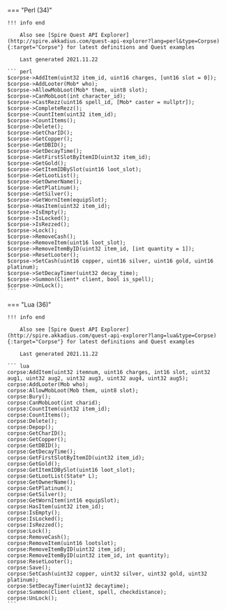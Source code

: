 === "Perl (34)"

    !!! info end

        Also see [Spire Quest API Explorer](http://spire.akkadius.com/quest-api-explorer?lang=perl&type=Corpse){:target="Corpse"} for latest definitions and Quest examples

        Last generated 2021.11.22

    ``` perl
    $corpse->AddItem(uint32 item_id, uint16 charges, [unt16 slot = 0]);
    $corpse->AddLooter(Mob* who);
    $corpse->AllowMobLoot(Mob* them, uint8 slot);
    $corpse->CanMobLoot(int character_id);
    $corpse->CastRezz(uint16 spell_id, [Mob* caster = nullptr]);
    $corpse->CompleteRezz();
    $corpse->CountItem(uint32 item_id);
    $corpse->CountItems();
    $corpse->Delete();
    $corpse->GetCharID();
    $corpse->GetCopper();
    $corpse->GetDBID();
    $corpse->GetDecayTime();
    $corpse->GetFirstSlotByItemID(uint32 item_id);
    $corpse->GetGold();
    $corpse->GetItemIDBySlot(uint16 loot_slot);
    $corpse->GetLootList();
    $corpse->GetOwnerName();
    $corpse->GetPlatinum();
    $corpse->GetSilver();
    $corpse->GetWornItem(equipSlot);
    $corpse->HasItem(uint32 item_id);
    $corpse->IsEmpty();
    $corpse->IsLocked();
    $corpse->IsRezzed();
    $corpse->Lock();
    $corpse->RemoveCash();
    $corpse->RemoveItem(uint16 loot_slot);
    $corpse->RemoveItemByID(uint32 item_id, [int quantity = 1]);
    $corpse->ResetLooter();
    $corpse->SetCash(uint16 copper, uint16 silver, uint16 gold, uint16 platinum);
    $corpse->SetDecayTimer(uint32 decay_time);
    $corpse->Summon(Client* client, bool is_spell);
    $corpse->UnLock();
    ```
=== "Lua (36)"

    !!! info end

        Also see [Spire Quest API Explorer](http://spire.akkadius.com/quest-api-explorer?lang=lua&type=Corpse){:target="Corpse"} for latest definitions and Quest examples

        Last generated 2021.11.22

    ``` lua
    corpse:AddItem(uint32 itemnum, uint16 charges, int16 slot, uint32 aug1, uint32 aug2, uint32 aug3, uint32 aug4, uint32 aug5);
    corpse:AddLooter(Mob who);
    corpse:AllowMobLoot(Mob them, uint8 slot);
    corpse:Bury();
    corpse:CanMobLoot(int charid);
    corpse:CountItem(uint32 item_id);
    corpse:CountItems();
    corpse:Delete();
    corpse:Depop();
    corpse:GetCharID();
    corpse:GetCopper();
    corpse:GetDBID();
    corpse:GetDecayTime();
    corpse:GetFirstSlotByItemID(uint32 item_id);
    corpse:GetGold();
    corpse:GetItemIDBySlot(uint16 loot_slot);
    corpse:GetLootList(State* L);
    corpse:GetOwnerName();
    corpse:GetPlatinum();
    corpse:GetSilver();
    corpse:GetWornItem(int16 equipSlot);
    corpse:HasItem(uint32 item_id);
    corpse:IsEmpty();
    corpse:IsLocked();
    corpse:IsRezzed();
    corpse:Lock();
    corpse:RemoveCash();
    corpse:RemoveItem(uint16 lootslot);
    corpse:RemoveItemByID(uint32 item_id);
    corpse:RemoveItemByID(uint32 item_id, int quantity);
    corpse:ResetLooter();
    corpse:Save();
    corpse:SetCash(uint32 copper, uint32 silver, uint32 gold, uint32 platinum);
    corpse:SetDecayTimer(uint32 decaytime);
    corpse:Summon(Client client, spell, checkdistance);
    corpse:UnLock();
    ```
